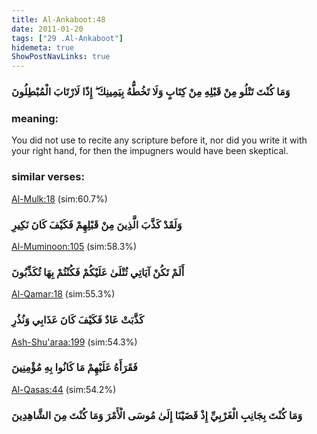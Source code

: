 ```yaml
---
title: Al-Ankaboot:48
date: 2011-01-20
tags: ["29 .Al-Ankaboot"]
hidemeta: true 
ShowPostNavLinks: true 
---
```

### وَمَا كُنْتَ تَتْلُو مِنْ قَبْلِهِ مِنْ كِتَابٍ وَلَا تَخُطُّهُ بِيَمِينِكَ ۖ إِذًا لَارْتَابَ الْمُبْطِلُونَ
### meaning: 
You did not use to recite any scripture before it, nor did you write it with your right hand, for then the impugners would have been skeptical.
### similar verses: 

[Al-Mulk:18](/67/18) (sim:60.7%)

### وَلَقَدْ كَذَّبَ الَّذِينَ مِنْ قَبْلِهِمْ فَكَيْفَ كَانَ نَكِيرِ

[Al-Muminoon:105](/23/105) (sim:58.3%)

### أَلَمْ تَكُنْ آيَاتِي تُتْلَىٰ عَلَيْكُمْ فَكُنْتُمْ بِهَا تُكَذِّبُونَ

[Al-Qamar:18](/54/18) (sim:55.3%)

### كَذَّبَتْ عَادٌ فَكَيْفَ كَانَ عَذَابِي وَنُذُرِ

[Ash-Shu'araa:199](/26/199) (sim:54.3%)

### فَقَرَأَهُ عَلَيْهِمْ مَا كَانُوا بِهِ مُؤْمِنِينَ

[Al-Qasas:44](/28/44) (sim:54.2%)

### وَمَا كُنْتَ بِجَانِبِ الْغَرْبِيِّ إِذْ قَضَيْنَا إِلَىٰ مُوسَى الْأَمْرَ وَمَا كُنْتَ مِنَ الشَّاهِدِينَ
